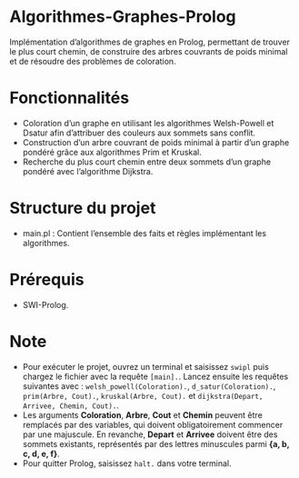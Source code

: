 # Algorithmes-Graphes-Prolog
Implémentation d’algorithmes de graphes en Prolog, permettant de trouver le plus court chemin, de construire des arbres couvrants de poids minimal et de résoudre des problèmes de coloration.

# Fonctionnalités  
- Coloration d’un graphe en utilisant les algorithmes Welsh-Powell et Dsatur afin d’attribuer des couleurs aux sommets sans conflit.
- Construction d’un arbre couvrant de poids minimal à partir d’un graphe pondéré grâce aux algorithmes Prim et Kruskal.
- Recherche du plus court chemin entre deux sommets d’un graphe pondéré avec l’algorithme Dijkstra.

# Structure du projet  
- main.pl : Contient l’ensemble des faits et règles implémentant les algorithmes.

# Prérequis  
- SWI-Prolog.

# Note
- Pour exécuter le projet, ouvrez un terminal et saisissez `swipl` puis chargez le fichier avec la requête `[main].`. Lancez ensuite les requêtes suivantes avec : `welsh_powell(Coloration).`, `d_satur(Coloration).`, `prim(Arbre, Cout).`, `kruskal(Arbre, Cout).` et `dijkstra(Depart, Arrivee, Chemin, Cout).`.
- Les arguments **Coloration**, **Arbre**, **Cout** et **Chemin** peuvent être remplacés par des variables, qui doivent obligatoirement commencer par une majuscule. En revanche, **Depart** et **Arrivee** doivent être des sommets existants, représentés par des lettres minuscules parmi **{a, b, c, d, e, f}**.
- Pour quitter Prolog, saisissez `halt.` dans votre terminal.
